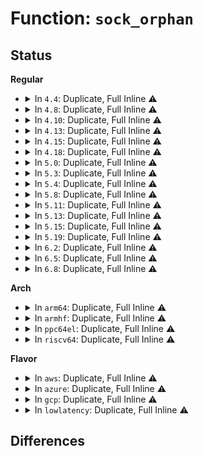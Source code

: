 # Function: <code>sock_orphan</code>

## Status
<b>Regular</b>
<ul>
<li>
<details>
<summary>In <code>4.4</code>: Duplicate, Full Inline ⚠️</summary>

**Collision:** Static Duplication

**Inline:** Full

**Transformation:** False

**Instances:**

```
In net/core/sock.c (ffffffff817040c2)
Location: include/net/sock.h:1669
Inline: True
Inline callers:
  - net/core/sock.c:sk_common_release
```
```
In net/netlink/af_netlink.c (ffffffff8174df0f)
Location: include/net/sock.h:1669
Inline: True
Inline callers:
  - net/netlink/af_netlink.c:netlink_release
```
```
In net/ipv4/inet_connection_sock.c (ffffffff81764a57)
Location: include/net/sock.h:1669
Inline: True
Inline callers:
  - net/ipv4/inet_connection_sock.c:inet_child_forget
```
```
In net/ipv4/tcp.c (ffffffff8176a301)
Location: include/net/sock.h:1669
Inline: True
Inline callers:
  - net/ipv4/tcp.c:tcp_close
```
```
In net/unix/af_unix.c (ffffffff817bfd93)
Location: include/net/sock.h:1669
Inline: True
Inline callers:
  - net/unix/af_unix.c:unix_release_sock
```
```
In net/packet/af_packet.c (ffffffff81805a47)
Location: include/net/sock.h:1669
Inline: True
Inline callers:
  - net/packet/af_packet.c:packet_release
```
</details>
</li>
<li>
<details>
<summary>In <code>4.8</code>: Duplicate, Full Inline ⚠️</summary>

**Collision:** Static Duplication

**Inline:** Full

**Transformation:** False

**Instances:**

```
In net/core/sock.c (ffffffff8176ab32)
Location: include/net/sock.h:1630
Inline: True
Inline callers:
  - net/core/sock.c:sk_common_release
```
```
In net/netlink/af_netlink.c (ffffffff817ba0c2)
Location: include/net/sock.h:1630
Inline: True
Inline callers:
  - net/netlink/af_netlink.c:netlink_release
```
```
In net/ipv4/inet_connection_sock.c (ffffffff817d0fc7)
Location: include/net/sock.h:1630
Inline: True
Inline callers:
  - net/ipv4/inet_connection_sock.c:inet_child_forget
```
```
In net/ipv4/tcp.c (ffffffff817d6d71)
Location: include/net/sock.h:1630
Inline: True
Inline callers:
  - net/ipv4/tcp.c:tcp_close
```
```
In net/unix/af_unix.c (ffffffff8182d1a3)
Location: include/net/sock.h:1630
Inline: True
Inline callers:
  - net/unix/af_unix.c:unix_release_sock
```
```
In net/packet/af_packet.c (ffffffff8187660b)
Location: include/net/sock.h:1630
Inline: True
Inline callers:
  - net/packet/af_packet.c:packet_release
```
</details>
</li>
<li>
<details>
<summary>In <code>4.10</code>: Duplicate, Full Inline ⚠️</summary>

**Collision:** Static Duplication

**Inline:** Full

**Transformation:** False

**Instances:**

```
In net/core/sock.c (ffffffff81797c52)
Location: include/net/sock.h:1686
Inline: True
Inline callers:
  - net/core/sock.c:sk_common_release
```
```
In net/netlink/af_netlink.c (ffffffff817e9ade)
Location: include/net/sock.h:1686
Inline: True
Inline callers:
  - net/netlink/af_netlink.c:netlink_release
```
```
In net/ipv4/inet_connection_sock.c (ffffffff81800e87)
Location: include/net/sock.h:1686
Inline: True
Inline callers:
  - net/ipv4/inet_connection_sock.c:inet_child_forget
```
```
In net/ipv4/tcp.c (ffffffff81806d91)
Location: include/net/sock.h:1686
Inline: True
Inline callers:
  - net/ipv4/tcp.c:tcp_close
```
```
In net/unix/af_unix.c (ffffffff8185ec83)
Location: include/net/sock.h:1686
Inline: True
Inline callers:
  - net/unix/af_unix.c:unix_release_sock
```
```
In net/packet/af_packet.c (ffffffff818aab8b)
Location: include/net/sock.h:1686
Inline: True
Inline callers:
  - net/packet/af_packet.c:packet_release
```
</details>
</li>
<li>
<details>
<summary>In <code>4.13</code>: Duplicate, Full Inline ⚠️</summary>

**Collision:** Static Duplication

**Inline:** Full

**Transformation:** False

**Instances:**

```
In net/core/sock.c (ffffffff817b5812)
Location: include/net/sock.h:1690
Inline: True
Inline callers:
  - net/core/sock.c:sk_common_release
```
```
In net/netlink/af_netlink.c (ffffffff81809715)
Location: include/net/sock.h:1690
Inline: True
Inline callers:
  - net/netlink/af_netlink.c:netlink_release
```
```
In net/ipv4/inet_connection_sock.c (ffffffff81820be7)
Location: include/net/sock.h:1690
Inline: True
Inline callers:
  - net/ipv4/inet_connection_sock.c:inet_child_forget
```
```
In net/ipv4/tcp.c (ffffffff81827476)
Location: include/net/sock.h:1690
Inline: True
Inline callers:
  - net/ipv4/tcp.c:tcp_close
```
```
In net/unix/af_unix.c (ffffffff81882f15)
Location: include/net/sock.h:1690
Inline: True
Inline callers:
  - net/unix/af_unix.c:unix_release_sock
```
```
In net/packet/af_packet.c (ffffffff818d1629)
Location: include/net/sock.h:1690
Inline: True
Inline callers:
  - net/packet/af_packet.c:packet_release
```
</details>
</li>
<li>
<details>
<summary>In <code>4.15</code>: Duplicate, Full Inline ⚠️</summary>

**Collision:** Static Duplication

**Inline:** Full

**Transformation:** False

**Instances:**

```
In net/core/sock.c (ffffffff8182dcd5)
Location: include/net/sock.h:1704
Inline: True
Inline callers:
  - net/core/sock.c:sk_common_release
```
```
In net/netlink/af_netlink.c (ffffffff81888668)
Location: include/net/sock.h:1704
Inline: True
Inline callers:
  - net/netlink/af_netlink.c:netlink_release
```
```
In net/ipv4/inet_connection_sock.c (ffffffff8189fbd7)
Location: include/net/sock.h:1704
Inline: True
Inline callers:
  - net/ipv4/inet_connection_sock.c:inet_child_forget
```
```
In net/ipv4/tcp.c (ffffffff818a6282)
Location: include/net/sock.h:1704
Inline: True
Inline callers:
  - net/ipv4/tcp.c:tcp_close
```
```
In net/unix/af_unix.c (ffffffff819048e1)
Location: include/net/sock.h:1704
Inline: True
Inline callers:
  - net/unix/af_unix.c:unix_release_sock
```
```
In net/packet/af_packet.c (ffffffff81956582)
Location: include/net/sock.h:1704
Inline: True
Inline callers:
  - net/packet/af_packet.c:packet_release
```
</details>
</li>
<li>
<details>
<summary>In <code>4.18</code>: Duplicate, Full Inline ⚠️</summary>

**Collision:** Static Duplication

**Inline:** Full

**Transformation:** False

**Instances:**

```
In net/core/sock.c (ffffffff818780bb)
Location: include/net/sock.h:1715
Inline: True
Inline callers:
  - net/core/sock.c:sk_common_release
```
```
In net/netlink/af_netlink.c (ffffffff818dc08e)
Location: include/net/sock.h:1715
Inline: True
Inline callers:
  - net/netlink/af_netlink.c:netlink_release
```
```
In net/ipv4/inet_connection_sock.c (ffffffff818f4c55)
Location: include/net/sock.h:1715
Inline: True
Inline callers:
  - net/ipv4/inet_connection_sock.c:inet_child_forget
```
```
In net/ipv4/tcp.c (ffffffff818fb2f2)
Location: include/net/sock.h:1715
Inline: True
Inline callers:
  - net/ipv4/tcp.c:tcp_close
```
```
In net/unix/af_unix.c (ffffffff8195a11f)
Location: include/net/sock.h:1715
Inline: True
Inline callers:
  - net/unix/af_unix.c:unix_release_sock
```
```
In net/packet/af_packet.c (ffffffff819b19c0)
Location: include/net/sock.h:1715
Inline: True
Inline callers:
  - net/packet/af_packet.c:packet_release
```
```
In net/xdp/xsk.c (ffffffff819cbfe7)
Location: include/net/sock.h:1715
Inline: True
Inline callers:
  - net/xdp/xsk.c:xsk_release
```
</details>
</li>
<li>
<details>
<summary>In <code>5.0</code>: Duplicate, Full Inline ⚠️</summary>

**Collision:** Static Duplication

**Inline:** Full

**Transformation:** False

**Instances:**

```
In net/core/sock.c (ffffffff8189859b)
Location: include/net/sock.h:1800
Inline: True
Inline callers:
  - net/core/sock.c:sk_common_release
```
```
In net/netlink/af_netlink.c (ffffffff81908a5b)
Location: include/net/sock.h:1800
Inline: True
Inline callers:
  - net/netlink/af_netlink.c:netlink_release
```
```
In net/ipv4/inet_connection_sock.c (ffffffff81922155)
Location: include/net/sock.h:1800
Inline: True
Inline callers:
  - net/ipv4/inet_connection_sock.c:inet_child_forget
```
```
In net/ipv4/tcp.c (ffffffff81929242)
Location: include/net/sock.h:1800
Inline: True
Inline callers:
  - net/ipv4/tcp.c:tcp_close
```
```
In net/unix/af_unix.c (ffffffff8198ec7f)
Location: include/net/sock.h:1800
Inline: True
Inline callers:
  - net/unix/af_unix.c:unix_release_sock
```
```
In net/packet/af_packet.c (ffffffff819e8da0)
Location: include/net/sock.h:1800
Inline: True
Inline callers:
  - net/packet/af_packet.c:packet_release
```
```
In net/xdp/xsk.c (ffffffff81a05220)
Location: include/net/sock.h:1800
Inline: True
Inline callers:
  - net/xdp/xsk.c:xsk_release
```
</details>
</li>
<li>
<details>
<summary>In <code>5.3</code>: Duplicate, Full Inline ⚠️</summary>

**Collision:** Static Duplication

**Inline:** Full

**Transformation:** False

**Instances:**

```
In net/core/sock.c (ffffffff818e2b4e)
Location: include/net/sock.h:1812
Inline: True
Inline callers:
  - net/core/sock.c:sk_common_release
```
```
In net/netlink/af_netlink.c (ffffffff81969e90)
Location: include/net/sock.h:1812
Inline: True
Inline callers:
  - net/netlink/af_netlink.c:netlink_release
```
```
In net/ipv4/inet_connection_sock.c (ffffffff81985236)
Location: include/net/sock.h:1812
Inline: True
Inline callers:
  - net/ipv4/inet_connection_sock.c:inet_child_forget
```
```
In net/ipv4/tcp.c (ffffffff8198c166)
Location: include/net/sock.h:1812
Inline: True
Inline callers:
  - net/ipv4/tcp.c:tcp_close
```
```
In net/unix/af_unix.c (ffffffff819fa2a1)
Location: include/net/sock.h:1812
Inline: True
Inline callers:
  - net/unix/af_unix.c:unix_release_sock
```
```
In net/packet/af_packet.c (ffffffff81a590d9)
Location: include/net/sock.h:1812
Inline: True
Inline callers:
  - net/packet/af_packet.c:packet_release
```
```
In net/xdp/xsk.c (ffffffff81a7485e)
Location: include/net/sock.h:1812
Inline: True
Inline callers:
  - net/xdp/xsk.c:xsk_release
```
</details>
</li>
<li>
<details>
<summary>In <code>5.4</code>: Duplicate, Full Inline ⚠️</summary>

**Collision:** Static Duplication

**Inline:** Full

**Transformation:** False

**Instances:**

```
In net/core/sock.c (ffffffff81914d2e)
Location: include/net/sock.h:1822
Inline: True
Inline callers:
  - net/core/sock.c:sk_common_release
```
```
In net/netlink/af_netlink.c (ffffffff819a0900)
Location: include/net/sock.h:1822
Inline: True
Inline callers:
  - net/netlink/af_netlink.c:netlink_release
```
```
In net/ipv4/inet_connection_sock.c (ffffffff819bb326)
Location: include/net/sock.h:1822
Inline: True
Inline callers:
  - net/ipv4/inet_connection_sock.c:inet_child_forget
```
```
In net/ipv4/tcp.c (ffffffff819c2ab6)
Location: include/net/sock.h:1822
Inline: True
Inline callers:
  - net/ipv4/tcp.c:tcp_close
```
```
In net/unix/af_unix.c (ffffffff81a30f21)
Location: include/net/sock.h:1822
Inline: True
Inline callers:
  - net/unix/af_unix.c:unix_release_sock
```
```
In net/packet/af_packet.c (ffffffff81a8f1e9)
Location: include/net/sock.h:1822
Inline: True
Inline callers:
  - net/packet/af_packet.c:packet_release
```
```
In net/xdp/xsk.c (ffffffff81aab2a1)
Location: include/net/sock.h:1822
Inline: True
Inline callers:
  - net/xdp/xsk.c:xsk_release
```
</details>
</li>
<li>
<details>
<summary>In <code>5.8</code>: Duplicate, Full Inline ⚠️</summary>

**Collision:** Static Duplication

**Inline:** Full

**Transformation:** False

**Instances:**

```
In net/core/sock.c (ffffffff819e6cce)
Location: include/net/sock.h:1871
Inline: True
Inline callers:
  - net/core/sock.c:sk_common_release
```
```
In net/netlink/af_netlink.c (ffffffff81a7a080)
Location: include/net/sock.h:1871
Inline: True
Inline callers:
  - net/netlink/af_netlink.c:netlink_release
```
```
In net/ipv4/inet_connection_sock.c (ffffffff81aa6226)
Location: include/net/sock.h:1871
Inline: True
Inline callers:
  - net/ipv4/inet_connection_sock.c:inet_child_forget
```
```
In net/ipv4/tcp.c (ffffffff81aae09a)
Location: include/net/sock.h:1871
Inline: True
Inline callers:
  - net/ipv4/tcp.c:tcp_close
```
```
In net/unix/af_unix.c (ffffffff81b25660)
Location: include/net/sock.h:1871
Inline: True
Inline callers:
  - net/unix/af_unix.c:unix_release_sock
```
```
In net/packet/af_packet.c (ffffffff81b8b5df)
Location: include/net/sock.h:1871
Inline: True
Inline callers:
  - net/packet/af_packet.c:packet_release
```
```
In net/xdp/xsk.c (ffffffff81ba76e2)
Location: include/net/sock.h:1871
Inline: True
Inline callers:
  - net/xdp/xsk.c:xsk_release
```
```
In net/mptcp/subflow.c (ffffffff81bade31)
Location: include/net/sock.h:1871
Inline: True
Inline callers:
  - net/mptcp/subflow.c:mptcp_sock_destruct
```
</details>
</li>
<li>
<details>
<summary>In <code>5.11</code>: Duplicate, Full Inline ⚠️</summary>

**Collision:** Static Duplication

**Inline:** Full

**Transformation:** False

**Instances:**

```
In net/core/sock.c (ffffffff819e64fe)
Location: include/net/sock.h:1883
Inline: True
Inline callers:
  - net/core/sock.c:sk_common_release
```
```
In net/netlink/af_netlink.c (ffffffff81a82ee0)
Location: include/net/sock.h:1883
Inline: True
Inline callers:
  - net/netlink/af_netlink.c:netlink_release
```
```
In net/ipv4/inet_connection_sock.c (ffffffff81ab0876)
Location: include/net/sock.h:1883
Inline: True
Inline callers:
  - net/ipv4/inet_connection_sock.c:inet_child_forget
```
```
In net/ipv4/tcp.c (ffffffff81ab831d)
Location: include/net/sock.h:1883
Inline: True
Inline callers:
  - net/ipv4/tcp.c:__tcp_close
```
```
In net/unix/af_unix.c (ffffffff81b34070)
Location: include/net/sock.h:1883
Inline: True
Inline callers:
  - net/unix/af_unix.c:unix_release_sock
```
```
In net/packet/af_packet.c (ffffffff81b9a5a9)
Location: include/net/sock.h:1883
Inline: True
Inline callers:
  - net/packet/af_packet.c:packet_release
```
```
In net/xdp/xsk.c (ffffffff81bb65c5)
Location: include/net/sock.h:1883
Inline: True
Inline callers:
  - net/xdp/xsk.c:xsk_release
```
```
In net/mptcp/protocol.c (ffffffff81bc007f)
Location: include/net/sock.h:1883
Inline: True
Inline callers:
  - net/mptcp/protocol.c:mptcp_close
  - net/mptcp/protocol.c:mptcp_close
  - net/mptcp/protocol.c:__mptcp_close_ssk
```
```
In net/mptcp/subflow.c (ffffffff81bc0eac)
Location: include/net/sock.h:1883
Inline: True
Inline callers:
  - net/mptcp/subflow.c:mptcp_sock_destruct
```
</details>
</li>
<li>
<details>
<summary>In <code>5.13</code>: Duplicate, Full Inline ⚠️</summary>

**Collision:** Static Duplication

**Inline:** Full

**Transformation:** False

**Instances:**

```
In net/core/sock.c (ffffffff819cbf2e)
Location: include/net/sock.h:1899
Inline: True
Inline callers:
  - net/core/sock.c:sk_common_release
```
```
In net/netlink/af_netlink.c (ffffffff81a6bfb0)
Location: include/net/sock.h:1899
Inline: True
Inline callers:
  - net/netlink/af_netlink.c:netlink_release
```
```
In net/ipv4/inet_connection_sock.c (ffffffff81a9ba56)
Location: include/net/sock.h:1899
Inline: True
Inline callers:
  - net/ipv4/inet_connection_sock.c:inet_child_forget
```
```
In net/ipv4/tcp.c (ffffffff81aa3617)
Location: include/net/sock.h:1899
Inline: True
Inline callers:
  - net/ipv4/tcp.c:__tcp_close
```
```
In net/unix/af_unix.c (ffffffff81b21bb0)
Location: include/net/sock.h:1899
Inline: True
Inline callers:
  - net/unix/af_unix.c:unix_release_sock
```
```
In net/packet/af_packet.c (ffffffff81b89518)
Location: include/net/sock.h:1899
Inline: True
Inline callers:
  - net/packet/af_packet.c:packet_release
```
```
In net/xdp/xsk.c (ffffffff81ba5585)
Location: include/net/sock.h:1899
Inline: True
Inline callers:
  - net/xdp/xsk.c:xsk_release
```
```
In net/mptcp/protocol.c (ffffffff81baff2f)
Location: include/net/sock.h:1899
Inline: True
Inline callers:
  - net/mptcp/protocol.c:mptcp_close
  - net/mptcp/protocol.c:mptcp_close
  - net/mptcp/protocol.c:__mptcp_close_ssk
```
```
In net/mptcp/subflow.c (ffffffff81bb0fac)
Location: include/net/sock.h:1899
Inline: True
Inline callers:
  - net/mptcp/subflow.c:mptcp_sock_destruct
```
</details>
</li>
<li>
<details>
<summary>In <code>5.15</code>: Duplicate, Full Inline ⚠️</summary>

**Collision:** Static Duplication

**Inline:** Full

**Transformation:** False

**Instances:**

```
In net/core/sock.c (ffffffff81a7b58e)
Location: include/net/sock.h:1939
Inline: True
Inline callers:
  - net/core/sock.c:sk_common_release
```
```
In net/netlink/af_netlink.c (ffffffff81b255b7)
Location: include/net/sock.h:1939
Inline: True
Inline callers:
  - net/netlink/af_netlink.c:netlink_release
```
```
In net/ipv4/inet_connection_sock.c (ffffffff81b57076)
Location: include/net/sock.h:1939
Inline: True
Inline callers:
  - net/ipv4/inet_connection_sock.c:inet_child_forget
```
```
In net/ipv4/tcp.c (ffffffff81b5f7b7)
Location: include/net/sock.h:1939
Inline: True
Inline callers:
  - net/ipv4/tcp.c:__tcp_close
```
```
In net/unix/af_unix.c (ffffffff81be70e0)
Location: include/net/sock.h:1939
Inline: True
Inline callers:
  - net/unix/af_unix.c:unix_release_sock
```
```
In net/packet/af_packet.c (ffffffff81c55628)
Location: include/net/sock.h:1939
Inline: True
Inline callers:
  - net/packet/af_packet.c:packet_release
```
```
In net/xdp/xsk.c (ffffffff81c7310d)
Location: include/net/sock.h:1939
Inline: True
Inline callers:
  - net/xdp/xsk.c:xsk_release
```
```
In net/mptcp/protocol.c (ffffffff81c7dd51)
Location: include/net/sock.h:1939
Inline: True
Inline callers:
  - net/mptcp/protocol.c:mptcp_close
  - net/mptcp/protocol.c:mptcp_close
  - net/mptcp/protocol.c:__mptcp_close_ssk
```
```
In net/mptcp/subflow.c (ffffffff81c7f099)
Location: include/net/sock.h:1939
Inline: True
Inline callers:
  - net/mptcp/subflow.c:mptcp_sock_destruct
```
</details>
</li>
<li>
<details>
<summary>In <code>5.19</code>: Duplicate, Full Inline ⚠️</summary>

**Collision:** Static Duplication

**Inline:** Full

**Transformation:** False

**Instances:**

```
In net/core/sock.c (ffffffff81befe7b)
Location: include/net/sock.h:2060
Inline: True
Inline callers:
  - net/core/sock.c:sk_common_release
```
```
In net/netlink/af_netlink.c (ffffffff81cae0e5)
Location: include/net/sock.h:2060
Inline: True
Inline callers:
  - net/netlink/af_netlink.c:netlink_release
```
```
In net/ipv4/inet_connection_sock.c (ffffffff81ce4fe5)
Location: include/net/sock.h:2060
Inline: True
Inline callers:
  - net/ipv4/inet_connection_sock.c:inet_child_forget
```
```
In net/ipv4/tcp.c (ffffffff81cee270)
Location: include/net/sock.h:2060
Inline: True
Inline callers:
  - net/ipv4/tcp.c:__tcp_close
```
```
In net/unix/af_unix.c (ffffffff81d7e711)
Location: include/net/sock.h:2060
Inline: True
Inline callers:
  - net/unix/af_unix.c:unix_release_sock
```
```
In net/packet/af_packet.c (ffffffff81df53b9)
Location: include/net/sock.h:2060
Inline: True
Inline callers:
  - net/packet/af_packet.c:packet_release
```
```
In net/xdp/xsk.c (ffffffff81e16e72)
Location: include/net/sock.h:2060
Inline: True
Inline callers:
  - net/xdp/xsk.c:xsk_release
```
```
In net/mptcp/protocol.c (ffffffff81e22231)
Location: include/net/sock.h:2060
Inline: True
Inline callers:
  - net/mptcp/protocol.c:mptcp_close
  - net/mptcp/protocol.c:mptcp_close
  - net/mptcp/protocol.c:__mptcp_close_ssk
```
```
In net/mptcp/subflow.c (ffffffff81e24977)
Location: include/net/sock.h:2060
Inline: True
Inline callers:
  - net/mptcp/subflow.c:mptcp_sock_destruct
```
```
In net/mctp/af_mctp.c (ffffffff81e37a31)
Location: include/net/sock.h:2060
Inline: True
Inline callers:
  - net/mctp/af_mctp.c:mctp_pf_create
```
</details>
</li>
<li>
<details>
<summary>In <code>6.2</code>: Duplicate, Full Inline ⚠️</summary>

**Collision:** Static Duplication

**Inline:** Full

**Transformation:** False

**Instances:**

```
In net/core/sock.c (ffffffff81d9c41b)
Location: include/net/sock.h:2097
Inline: True
Inline callers:
  - net/core/sock.c:sk_common_release
```
```
In net/netlink/af_netlink.c (ffffffff81e6b6b5)
Location: include/net/sock.h:2097
Inline: True
Inline callers:
  - net/netlink/af_netlink.c:netlink_release
```
```
In net/ipv4/inet_connection_sock.c (ffffffff81ea7c35)
Location: include/net/sock.h:2097
Inline: True
Inline callers:
  - net/ipv4/inet_connection_sock.c:inet_child_forget
```
```
In net/ipv4/tcp.c (ffffffff81eb14d0)
Location: include/net/sock.h:2097
Inline: True
Inline callers:
  - net/ipv4/tcp.c:__tcp_close
```
```
In net/unix/af_unix.c (ffffffff81f4b80d)
Location: include/net/sock.h:2097
Inline: True
Inline callers:
  - net/unix/af_unix.c:unix_release_sock
```
```
In net/packet/af_packet.c (ffffffff81fc7d39)
Location: include/net/sock.h:2097
Inline: True
Inline callers:
  - net/packet/af_packet.c:packet_release
```
```
In net/xdp/xsk.c (ffffffff81fee842)
Location: include/net/sock.h:2097
Inline: True
Inline callers:
  - net/xdp/xsk.c:xsk_release
```
```
In net/mptcp/protocol.c (ffffffff81ffa6a6)
Location: include/net/sock.h:2097
Inline: True
Inline callers:
  - net/mptcp/protocol.c:__mptcp_close
  - net/mptcp/protocol.c:__mptcp_close_ssk
```
```
In net/mctp/af_mctp.c (ffffffff82010c8c)
Location: include/net/sock.h:2097
Inline: True
Inline callers:
  - net/mctp/af_mctp.c:mctp_pf_create
```
</details>
</li>
<li>
<details>
<summary>In <code>6.5</code>: Duplicate, Full Inline ⚠️</summary>

**Collision:** Static Duplication

**Inline:** Full

**Transformation:** False

**Instances:**

```
In net/core/sock.c (ffffffff81e0ac6b)
Location: include/net/sock.h:2084
Inline: True
Inline callers:
  - net/core/sock.c:sk_common_release
```
```
In net/netlink/af_netlink.c (ffffffff81ec76f5)
Location: include/net/sock.h:2084
Inline: True
Inline callers:
  - net/netlink/af_netlink.c:netlink_release
```
```
In net/ipv4/inet_connection_sock.c (ffffffff81f06475)
Location: include/net/sock.h:2084
Inline: True
Inline callers:
  - net/ipv4/inet_connection_sock.c:inet_child_forget
```
```
In net/ipv4/tcp.c (ffffffff81f0fb60)
Location: include/net/sock.h:2084
Inline: True
Inline callers:
  - net/ipv4/tcp.c:__tcp_close
```
```
In net/unix/af_unix.c (ffffffff81fab5b4)
Location: include/net/sock.h:2084
Inline: True
Inline callers:
  - net/unix/af_unix.c:unix_release_sock
```
```
In net/packet/af_packet.c (ffffffff82028cdd)
Location: include/net/sock.h:2084
Inline: True
Inline callers:
  - net/packet/af_packet.c:packet_release
```
```
In net/xdp/xsk.c (ffffffff8206a952)
Location: include/net/sock.h:2084
Inline: True
Inline callers:
  - net/xdp/xsk.c:xsk_release
```
```
In net/mptcp/protocol.c (ffffffff82076e77)
Location: include/net/sock.h:2084
Inline: True
Inline callers:
  - net/mptcp/protocol.c:__mptcp_close
```
```
In net/mctp/af_mctp.c (ffffffff8208d4fc)
Location: include/net/sock.h:2084
Inline: True
Inline callers:
  - net/mctp/af_mctp.c:mctp_pf_create
```
</details>
</li>
<li>
<details>
<summary>In <code>6.8</code>: Duplicate, Full Inline ⚠️</summary>

**Collision:** Static Duplication

**Inline:** Full

**Transformation:** False

**Instances:**

```
In net/core/sock.c (ffffffff81ec765b)
Location: include/net/sock.h:2074
Inline: True
Inline callers:
  - net/core/sock.c:sk_common_release
```
```
In net/netlink/af_netlink.c (ffffffff81f8aa35)
Location: include/net/sock.h:2074
Inline: True
Inline callers:
  - net/netlink/af_netlink.c:netlink_release
```
```
In net/ipv4/inet_connection_sock.c (ffffffff81fca765)
Location: include/net/sock.h:2074
Inline: True
Inline callers:
  - net/ipv4/inet_connection_sock.c:inet_child_forget
```
```
In net/ipv4/tcp.c (ffffffff81fd3d50)
Location: include/net/sock.h:2074
Inline: True
Inline callers:
  - net/ipv4/tcp.c:__tcp_close
```
```
In net/unix/af_unix.c (ffffffff820789a4)
Location: include/net/sock.h:2074
Inline: True
Inline callers:
  - net/unix/af_unix.c:unix_release_sock
```
```
In net/packet/af_packet.c (ffffffff820f871d)
Location: include/net/sock.h:2074
Inline: True
Inline callers:
  - net/packet/af_packet.c:packet_release
```
```
In net/xdp/xsk.c (ffffffff8213e583)
Location: include/net/sock.h:2074
Inline: True
Inline callers:
  - net/xdp/xsk.c:xsk_release
```
```
In net/mptcp/protocol.c (ffffffff8214bc5b)
Location: include/net/sock.h:2074
Inline: True
Inline callers:
  - net/mptcp/protocol.c:__mptcp_close
```
```
In net/mctp/af_mctp.c (ffffffff821639bc)
Location: include/net/sock.h:2074
Inline: True
Inline callers:
  - net/mctp/af_mctp.c:mctp_pf_create
```
</details>
</li>
</ul>
<b>Arch</b>
<ul>
<li>
<details>
<summary>In <code>arm64</code>: Duplicate, Full Inline ⚠️</summary>

**Collision:** Static Duplication

**Inline:** Full

**Transformation:** False

**Instances:**

```
In net/core/sock.c (ffff800010bada38)
Location: include/net/sock.h:1822
Inline: True
Inline callers:
  - net/core/sock.c:sk_common_release
```
```
In net/netlink/af_netlink.c (ffff800010c4f038)
Location: include/net/sock.h:1822
Inline: True
Inline callers:
  - net/netlink/af_netlink.c:netlink_release
```
```
In net/ipv4/inet_connection_sock.c (ffff800010c6c8f4)
Location: include/net/sock.h:1822
Inline: True
Inline callers:
  - net/ipv4/inet_connection_sock.c:inet_child_forget
```
```
In net/ipv4/tcp.c (ffff800010c75884)
Location: include/net/sock.h:1822
Inline: True
Inline callers:
  - net/ipv4/tcp.c:tcp_close
```
```
In net/unix/af_unix.c (ffff800010cf114c)
Location: include/net/sock.h:1822
Inline: True
Inline callers:
  - net/unix/af_unix.c:unix_release_sock
```
```
In net/packet/af_packet.c (ffff800010d5c3f0)
Location: include/net/sock.h:1822
Inline: True
Inline callers:
  - net/packet/af_packet.c:packet_release
```
```
In net/xdp/xsk.c (ffff800010d7f1d4)
Location: include/net/sock.h:1822
Inline: True
Inline callers:
  - net/xdp/xsk.c:xsk_release
```
</details>
</li>
<li>
<details>
<summary>In <code>armhf</code>: Duplicate, Full Inline ⚠️</summary>

**Collision:** Static Duplication

**Inline:** Full

**Transformation:** False

**Instances:**

```
In net/core/sock.c (c0ccb5f0)
Location: include/net/sock.h:1822
Inline: True
Inline callers:
  - net/core/sock.c:sk_common_release
```
```
In net/netlink/af_netlink.c (c0d5f1c4)
Location: include/net/sock.h:1822
Inline: True
Inline callers:
  - net/netlink/af_netlink.c:netlink_release
```
```
In net/ipv4/inet_connection_sock.c (c0d7be28)
Location: include/net/sock.h:1822
Inline: True
Inline callers:
  - net/ipv4/inet_connection_sock.c:inet_child_forget
```
```
In net/ipv4/tcp.c (c0d83f80)
Location: include/net/sock.h:1822
Inline: True
Inline callers:
  - net/ipv4/tcp.c:tcp_close
```
```
In net/unix/af_unix.c (c0df8234)
Location: include/net/sock.h:1822
Inline: True
Inline callers:
  - net/unix/af_unix.c:unix_release_sock
```
```
In net/packet/af_packet.c (c0e5c434)
Location: include/net/sock.h:1822
Inline: True
Inline callers:
  - net/packet/af_packet.c:packet_release
```
```
In net/xdp/xsk.c (c0e79348)
Location: include/net/sock.h:1822
Inline: True
Inline callers:
  - net/xdp/xsk.c:xsk_release
```
</details>
</li>
<li>
<details>
<summary>In <code>ppc64el</code>: Duplicate, Full Inline ⚠️</summary>

**Collision:** Static Duplication

**Inline:** Full

**Transformation:** False

**Instances:**

```
In net/core/sock.c (c000000000c8338c)
Location: include/net/sock.h:1822
Inline: True
Inline callers:
  - net/core/sock.c:sk_common_release
```
```
In net/netlink/af_netlink.c (c000000000d4d764)
Location: include/net/sock.h:1822
Inline: True
Inline callers:
  - net/netlink/af_netlink.c:netlink_release
```
```
In net/ipv4/inet_connection_sock.c (c000000000d72c14)
Location: include/net/sock.h:1822
Inline: True
Inline callers:
  - net/ipv4/inet_connection_sock.c:inet_child_forget
```
```
In net/ipv4/tcp.c (c000000000d7d078)
Location: include/net/sock.h:1822
Inline: True
Inline callers:
  - net/ipv4/tcp.c:tcp_close
```
```
In net/unix/af_unix.c (c000000000e16120)
Location: include/net/sock.h:1822
Inline: True
Inline callers:
  - net/unix/af_unix.c:unix_release_sock
```
```
In net/packet/af_packet.c (c000000000e97eec)
Location: include/net/sock.h:1822
Inline: True
Inline callers:
  - net/packet/af_packet.c:packet_release
```
```
In net/xdp/xsk.c (c000000000ebf42c)
Location: include/net/sock.h:1822
Inline: True
Inline callers:
  - net/xdp/xsk.c:xsk_release
```
</details>
</li>
<li>
<details>
<summary>In <code>riscv64</code>: Duplicate, Full Inline ⚠️</summary>

**Collision:** Static Duplication

**Inline:** Full

**Transformation:** False

**Instances:**

```
In net/core/sock.c (ffffffe00073fc76)
Location: include/net/sock.h:1822
Inline: True
Inline callers:
  - net/core/sock.c:sk_common_release
```
```
In net/netlink/af_netlink.c (ffffffe0007bad0a)
Location: include/net/sock.h:1822
Inline: True
Inline callers:
  - net/netlink/af_netlink.c:netlink_release
```
```
In net/ipv4/inet_connection_sock.c (ffffffe0007d2274)
Location: include/net/sock.h:1822
Inline: True
Inline callers:
  - net/ipv4/inet_connection_sock.c:inet_child_forget
```
```
In net/ipv4/tcp.c (ffffffe0007d8a64)
Location: include/net/sock.h:1822
Inline: True
Inline callers:
  - net/ipv4/tcp.c:tcp_close
```
```
In net/unix/af_unix.c (ffffffe00083d400)
Location: include/net/sock.h:1822
Inline: True
Inline callers:
  - net/unix/af_unix.c:unix_release_sock
```
```
In net/packet/af_packet.c (ffffffe0008925ba)
Location: include/net/sock.h:1822
Inline: True
Inline callers:
  - net/packet/af_packet.c:packet_release
```
```
In net/xdp/xsk.c (ffffffe0008ac2f2)
Location: include/net/sock.h:1822
Inline: True
Inline callers:
  - net/xdp/xsk.c:xsk_release
```
</details>
</li>
</ul>
<b>Flavor</b>
<ul>
<li>
<details>
<summary>In <code>aws</code>: Duplicate, Full Inline ⚠️</summary>

**Collision:** Static Duplication

**Inline:** Full

**Transformation:** False

**Instances:**

```
In net/core/sock.c (ffffffff818b4d2e)
Location: include/net/sock.h:1822
Inline: True
Inline callers:
  - net/core/sock.c:sk_common_release
```
```
In net/netlink/af_netlink.c (ffffffff81940770)
Location: include/net/sock.h:1822
Inline: True
Inline callers:
  - net/netlink/af_netlink.c:netlink_release
```
```
In net/ipv4/inet_connection_sock.c (ffffffff8195b196)
Location: include/net/sock.h:1822
Inline: True
Inline callers:
  - net/ipv4/inet_connection_sock.c:inet_child_forget
```
```
In net/ipv4/tcp.c (ffffffff81962926)
Location: include/net/sock.h:1822
Inline: True
Inline callers:
  - net/ipv4/tcp.c:tcp_close
```
```
In net/unix/af_unix.c (ffffffff819d05b1)
Location: include/net/sock.h:1822
Inline: True
Inline callers:
  - net/unix/af_unix.c:unix_release_sock
```
```
In net/packet/af_packet.c (ffffffff81a2e879)
Location: include/net/sock.h:1822
Inline: True
Inline callers:
  - net/packet/af_packet.c:packet_release
```
```
In net/xdp/xsk.c (ffffffff81a4a631)
Location: include/net/sock.h:1822
Inline: True
Inline callers:
  - net/xdp/xsk.c:xsk_release
```
</details>
</li>
<li>
<details>
<summary>In <code>azure</code>: Duplicate, Full Inline ⚠️</summary>

**Collision:** Static Duplication

**Inline:** Full

**Transformation:** False

**Instances:**

```
In net/core/sock.c (ffffffff8186ec7e)
Location: include/net/sock.h:1822
Inline: True
Inline callers:
  - net/core/sock.c:sk_common_release
```
```
In net/netlink/af_netlink.c (ffffffff818fa260)
Location: include/net/sock.h:1822
Inline: True
Inline callers:
  - net/netlink/af_netlink.c:netlink_release
```
```
In net/ipv4/inet_connection_sock.c (ffffffff81914c86)
Location: include/net/sock.h:1822
Inline: True
Inline callers:
  - net/ipv4/inet_connection_sock.c:inet_child_forget
```
```
In net/ipv4/tcp.c (ffffffff8191c416)
Location: include/net/sock.h:1822
Inline: True
Inline callers:
  - net/ipv4/tcp.c:tcp_close
```
```
In net/unix/af_unix.c (ffffffff8198d371)
Location: include/net/sock.h:1822
Inline: True
Inline callers:
  - net/unix/af_unix.c:unix_release_sock
```
```
In net/packet/af_packet.c (ffffffff819eba69)
Location: include/net/sock.h:1822
Inline: True
Inline callers:
  - net/packet/af_packet.c:packet_release
```
```
In net/xdp/xsk.c (ffffffff81a07221)
Location: include/net/sock.h:1822
Inline: True
Inline callers:
  - net/xdp/xsk.c:xsk_release
```
</details>
</li>
<li>
<details>
<summary>In <code>gcp</code>: Duplicate, Full Inline ⚠️</summary>

**Collision:** Static Duplication

**Inline:** Full

**Transformation:** False

**Instances:**

```
In net/core/sock.c (ffffffff81905d2e)
Location: include/net/sock.h:1822
Inline: True
Inline callers:
  - net/core/sock.c:sk_common_release
```
```
In net/netlink/af_netlink.c (ffffffff81991900)
Location: include/net/sock.h:1822
Inline: True
Inline callers:
  - net/netlink/af_netlink.c:netlink_release
```
```
In net/ipv4/inet_connection_sock.c (ffffffff819c5966)
Location: include/net/sock.h:1822
Inline: True
Inline callers:
  - net/ipv4/inet_connection_sock.c:inet_child_forget
```
```
In net/ipv4/tcp.c (ffffffff819cd0f6)
Location: include/net/sock.h:1822
Inline: True
Inline callers:
  - net/ipv4/tcp.c:tcp_close
```
```
In net/unix/af_unix.c (ffffffff81a3b031)
Location: include/net/sock.h:1822
Inline: True
Inline callers:
  - net/unix/af_unix.c:unix_release_sock
```
```
In net/packet/af_packet.c (ffffffff81a9a429)
Location: include/net/sock.h:1822
Inline: True
Inline callers:
  - net/packet/af_packet.c:packet_release
```
```
In net/xdp/xsk.c (ffffffff81ab64e1)
Location: include/net/sock.h:1822
Inline: True
Inline callers:
  - net/xdp/xsk.c:xsk_release
```
</details>
</li>
<li>
<details>
<summary>In <code>lowlatency</code>: Duplicate, Full Inline ⚠️</summary>

**Collision:** Static Duplication

**Inline:** Full

**Transformation:** False

**Instances:**

```
In net/core/sock.c (ffffffff81926d5e)
Location: include/net/sock.h:1822
Inline: True
Inline callers:
  - net/core/sock.c:sk_common_release
```
```
In net/netlink/af_netlink.c (ffffffff819b43f0)
Location: include/net/sock.h:1822
Inline: True
Inline callers:
  - net/netlink/af_netlink.c:netlink_release
```
```
In net/ipv4/inet_connection_sock.c (ffffffff819cf446)
Location: include/net/sock.h:1822
Inline: True
Inline callers:
  - net/ipv4/inet_connection_sock.c:inet_child_forget
```
```
In net/ipv4/tcp.c (ffffffff819d6c86)
Location: include/net/sock.h:1822
Inline: True
Inline callers:
  - net/ipv4/tcp.c:tcp_close
```
```
In net/unix/af_unix.c (ffffffff81a4880f)
Location: include/net/sock.h:1822
Inline: True
Inline callers:
  - net/unix/af_unix.c:unix_release_sock
```
```
In net/packet/af_packet.c (ffffffff81aa716b)
Location: include/net/sock.h:1822
Inline: True
Inline callers:
  - net/packet/af_packet.c:packet_release
```
```
In net/xdp/xsk.c (ffffffff81ac2601)
Location: include/net/sock.h:1822
Inline: True
Inline callers:
  - net/xdp/xsk.c:xsk_release
```
</details>
</li>
</ul>

## Differences
